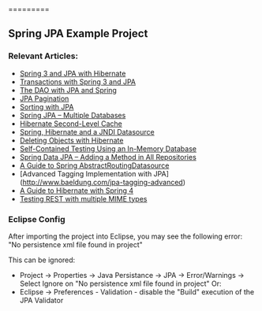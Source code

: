 =========

## Spring JPA Example Project


### Relevant Articles: 
- [Spring 3 and JPA with Hibernate](http://www.baeldung.com/2011/12/13/the-persistence-layer-with-spring-3-1-and-jpa/)
- [Transactions with Spring 3 and JPA](http://www.baeldung.com/2011/12/26/transaction-configuration-with-jpa-and-spring-3-1/)
- [The DAO with JPA and Spring](http://www.baeldung.com/spring-dao-jpa)
- [JPA Pagination](http://www.baeldung.com/jpa-pagination)
- [Sorting with JPA](http://www.baeldung.com/jpa-sort)
- [Spring JPA – Multiple Databases](http://www.baeldung.com/spring-data-jpa-multiple-databases)
- [Hibernate Second-Level Cache](http://www.baeldung.com/hibernate-second-level-cache)
- [Spring, Hibernate and a JNDI Datasource](http://www.baeldung.com/spring-persistence-jpa-jndi-datasource)
- [Deleting Objects with Hibernate](http://www.baeldung.com/delete-with-hibernate)
- [Self-Contained Testing Using an In-Memory Database](http://www.baeldung.com/spring-jpa-test-in-memory-database)
- [Spring Data JPA – Adding a Method in All Repositories](http://www.baeldung.com/spring-data-jpa-method-in-all-repositories)
- [A Guide to Spring AbstractRoutingDatasource](http://www.baeldung.com/spring-abstract-routing-data-source)
- [Advanced Tagging Implementation with JPA] (http://www.baeldung.com/jpa-tagging-advanced)
- [A Guide to Hibernate with Spring 4](http://www.baeldung.com/the-persistence-layer-with-spring-and-jpa)
- [Testing REST with multiple MIME types](http://www.baeldung.com/testing-rest-api-with-multiple-media-types)

### Eclipse Config 
After importing the project into Eclipse, you may see the following error:  
"No persistence xml file found in project"

This can be ignored: 
- Project -> Properties -> Java Persistance -> JPA -> Error/Warnings -> Select Ignore on "No persistence xml file found in project"
Or: 
- Eclipse -> Preferences - Validation - disable the "Build" execution of the JPA Validator 

